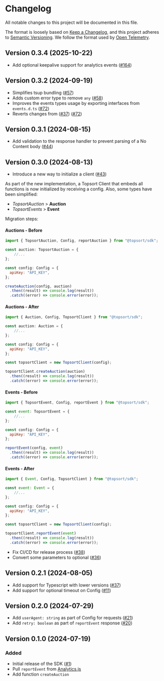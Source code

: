 # Changelog

All notable changes to this project will be documented in this file.

The format is loosely based on [Keep a Changelog](https://keepachangelog.com/en/1.0.0/),
and this project adheres to [Semantic Versioning](https://semver.org/spec/v2.0.0.html).
We follow the format used by [Open Telemetry](https://github.com/open-telemetry/opentelemetry-python/blob/main/CHANGELOG.md).

## Version 0.3.4 (2025-10-22)

- Add optional keepalive support for analytics events ([#164](https://github.com/Topsort/topsort.js/pull/164))

## Version 0.3.2 (2024-09-19)

- Simplifies tsup bundling ([#57](https://github.com/Topsort/topsort.js/pull/57))
- Adds custom error type to remove `any` ([#58](https://github.com/Topsort/topsort.js/pull/58))
- Improves the events types usage by exporting interfaces from `events.d.ts` ([#72](https://github.com/Topsort/topsort.js/pull/72/commits/3819cf7effee078833096139c6a2145829d610bf))
- Reverts changes from ([#37](https://github.com/Topsort/topsort.js/pull/37)) ([#72](https://github.com/Topsort/topsort.js/pull/72/commits/1c14393c61413dc5d7298b83942a185a4ac6a884))

## Version 0.3.1 (2024-08-15)

- Add validation to the response handler to prevent parsing of a No Content body ([#44](https://github.com/Topsort/topsort.js/pull/49))

## Version 0.3.0 (2024-08-13)

- Introduce a new way to initialize a client ([#43](https://github.com/Topsort/topsort.js/pull/43))

As part of the new implementation, a Topsort Client that embeds all functions is now initialized by receiving a config. Also, some types have been simplified:
- _TopsortAuction_ > **Auction**
- _TopsortEvents_ > **Event**

Migration steps:

#### Auctions - Before
```js
import { TopsortAuction, Config, reportAuction } from "@topsort/sdk";

const auction: TopsortAuction = {
    //...
};

const config: Config = {
  apiKey: "API_KEY",
};

createAuction(config, auction)
  .then((result) => console.log(result))
  .catch((error) => console.error(error));
```

#### Auctions - After
```js
import { Auction, Config, TopsortClient } from "@topsort/sdk";

const auction: Auction = {
    //...
};

const config: Config = {
  apiKey: "API_KEY",
};

const topsortClient = new TopsortClient(config);

topsortClient.createAuction(auction)
  .then((result) => console.log(result))
  .catch((error) => console.error(error));
```


#### Events - Before
```js
import { TopsortEvent, Config, reportEvent } from "@topsort/sdk";

const event: TopsortEvent = {
    //...
};

const config: Config = {
  apiKey: "API_KEY",
};

reportEvent(config, event)
  .then((result) => console.log(result))
  .catch((error) => console.error(error));
```

#### Events - After
```js
import { Event, Config, TopsortClient } from "@topsort/sdk";

const event: Event = {
    //...
};

const config: Config = {
  apiKey: "API_KEY",
};

const topsortClient = new TopsortClient(config);

topsortClient.reportEvent(event)
  .then((result) => console.log(result))
  .catch((error) => console.error(error));
```

- Fix CI/CD for release process ([#38](https://github.com/Topsort/topsort.js/pull/38))
- Convert some parameters to optional ([#36](https://github.com/Topsort/topsort.js/pull/36))

## Version 0.2.1 (2024-08-05)

- Add support for Typescript with lower versions ([#37](https://github.com/Topsort/topsort.js/pull/37))
- Add support for optional timeout on Config ([#11](https://github.com/Topsort/topsort.js/pull/11))

## Version 0.2.0 (2024-07-29)

- Add `userAgent: string` as part of Config for requests ([#21](https://github.com/Topsort/topsort.js/pull/21))
- Add `retry: boolean` as part of `reportEvent` response ([#20](https://github.com/Topsort/topsort.js/pull/20))

## Version 0.1.0 (2024-07-19)

### Added

- Initial release of the SDK ([#1](https://github.com/Topsort/topsort.js/pull/1))
- Pull `reportEvent` from [Analytics.js](https://github.com/Topsort/analytics.js)
- Add function `createAuction`

